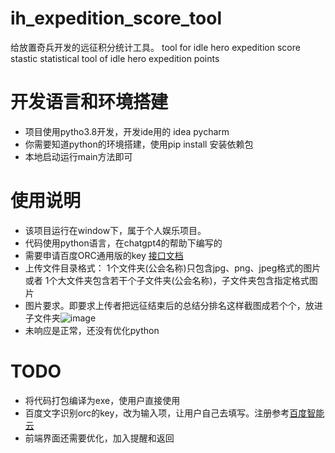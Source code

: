 # ih_expedition_score_tool
给放置奇兵开发的远征积分统计工具。 
tool for idle hero expedition score stastic
statistical tool of idle hero expedition points 

# 开发语言和环境搭建
- 项目使用pytho3.8开发，开发ide用的 idea pycharm
- 你需要知道python的环境搭建，使用pip install 安装依赖包
- 本地启动运行main方法即可

# 使用说明
- 该项目运行在window下，属于个人娱乐项目。
- 代码使用python语言，在chatgpt4的帮助下编写的
- 需要申请百度ORC通用版的key  [接口文档](https://cloud.baidu.com/doc/OCR/s/Ck3h7y2ia)
- 上传文件目录格式： 1个文件夹(公会名称)只包含jpg、png、jpeg格式的图片  或者 1个大文件夹包含若干个子文件夹(公会名称)，子文件夹包含指定格式图片
- 图片要求。即要求上传者把远征结束后的总结分排名这样截图成若个个，放进子文件夹![image](https://github.com/ifofafk/ih_expedition_score_tool/assets/35249518/158651af-a61a-430b-b8ac-374d3a459b3d)
- 未响应是正常，还没有优化python

# TODO
- 将代码打包编译为exe，使用户直接使用
- 百度文字识别orc的key，改为输入项，让用户自己去填写。注册参考[百度智能云](https://cloud.baidu.com/products/index.html)
- 前端界面还需要优化，加入提醒和返回

